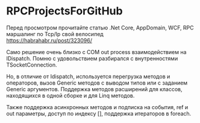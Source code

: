 # RPCProjectsForGitHub
Перед просмотром прочитайте статью .Net Core, AppDomain, WCF, RPC маршалинг по Tcp/Ip свой велосипед  
https://habrahabr.ru/post/323096/

Само решение очень близко с COM out process взаимодействием на IDispatch. 
Помню с удовольствием разбирался с внутренностями TSocketConnection.

Но, в отличие от Idispatch, используется перегрузка методов и операторов, вызов Generic методов с выводом типов или с заданием Generic аргументов.
Поддержка методов расширений для классов, находящихся в одной сборке и для Linq методов.

Также поддержка асинхронных методов и подписка на события, ref и out параметры, доступ по индексу [], поддержка итераторов в foreach.

